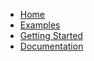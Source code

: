 * [Home](https://github.com/gosling-lang/gosling.js/wiki)
* [Examples](https://gosling.js.org)
* [Getting Started](https://github.com/gosling-lang/gosling.js/wiki/Getting-Started)
* [Documentation](https://github.com/gosling-lang/gosling.js/wiki/Documentation)
<!-- * [FAQ]() -->